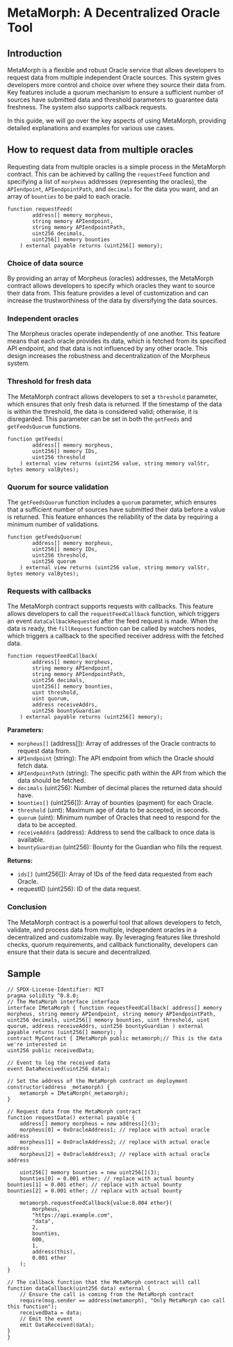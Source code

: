 # MetaMorph: A Decentralized Oracle Tool

## Introduction

MetaMorph is a flexible and robust Oracle service that allows developers to request data from multiple independent Oracle sources. This system gives developers more control and choice over where they source their data from. Key features include a quorum mechanism to ensure a sufficient number of sources have submitted data and threshold parameters to guarantee data freshness. The system also supports callback requests.

In this guide, we will go over the key aspects of using MetaMorph, providing detailed explanations and examples for various use cases.

## How to request data from multiple oracles

Requesting data from multiple oracles is a simple process in the MetaMorph contract. This can be achieved by calling the `requestFeed` function and specifying a list of `morpheus` addresses (representing the oracles), the `APIendpoint`, `APIendpointPath`, and `decimals` for the data you want, and an array of `bounties` to be paid to each oracle.

```solidity
function requestFeed(
        address[] memory morpheus,
        string memory APIendpoint,
        string memory APIendpointPath,
        uint256 decimals,
        uint256[] memory bounties
    ) external payable returns (uint256[] memory);
```

### Choice of data source

By providing an array of Morpheus (oracles) addresses, the MetaMorph contract allows developers to specify which oracles they want to source their data from. This feature provides a level of customization and can increase the trustworthiness of the data by diversifying the data sources.

### Independent oracles

The Morpheus oracles operate independently of one another. This feature means that each oracle provides its data, which is fetched from its specified API endpoint, and that data is not influenced by any other oracle. This design increases the robustness and decentralization of the Morpheus system.

### Threshold for fresh data

The MetaMorph contract allows developers to set a `threshold` parameter, which ensures that only fresh data is returned. If the timestamp of the data is within the threshold, the data is considered valid; otherwise, it is disregarded. This parameter can be set in both the `getFeeds` and `getFeedsQuorum` functions.

```solidity
function getFeeds(
        address[] memory morpheus,
        uint256[] memory IDs,
        uint256 threshold
    ) external view returns (uint256 value, string memory valStr, bytes memory valBytes);
```

### Quorum for source validation

The `getFeedsQuorum` function includes a `quorum` parameter, which ensures that a sufficient number of sources have submitted their data before a value is returned. This feature enhances the reliability of the data by requiring a minimum number of validations.

```solidity
function getFeedsQuorum(
        address[] memory morpheus,
        uint256[] memory IDs,
        uint256 threshold,
        uint256 quorum
    ) external view returns (uint256 value, string memory valStr, bytes memory valBytes);
```

### Requests with callbacks

The MetaMorph contract supports requests with callbacks. This feature allows developers to call the `requestFeedCallback` function, which triggers an event `dataCallbackRequested` after the feed request is made. When the data is ready, the `fillRequest` function can be called by watchers nodes, which triggers a callback to the specified receiver address with the fetched data.

```solidity
function requestFeedCallback(
        address[] memory morpheus,
        string memory APIendpoint,
        string memory APIendpointPath,
        uint256 decimals,
        uint256[] memory bounties,
        uint threshold,
        uint quorum,
        address receiveAddrs,
        uint256 bountyGuardian
    ) external payable returns (uint256[] memory);
```

**Parameters:**

* `morpheus[]` (address\[]): Array of addresses of the Oracle contracts to request data from.
* `APIendpoint` (string): The API endpoint from which the Oracle should fetch data.
* `APIendpointPath` (string): The specific path within the API from which the data should be fetched.
* `decimals` (uint256): Number of decimal places the returned data should have.
* `bounties[]` (uint256\[]): Array of bounties (payment) for each Oracle.
* `threshold` (uint): Maximum age of data to be accepted, in seconds.
* `quorum` (uint): Minimum number of Oracles that need to respond for the data to be accepted.
* `receiveAddrs` (address): Address to send the callback to once data is available.
* `bountyGuardian` (uint256): Bounty for the Guardian who fills the request.

**Returns:**

* `ids[]` (uint256\[]): Array of IDs of the feed data requested from each Oracle.
* requestID (uint256): ID of the data request.

### Conclusion

The MetaMorph contract is a powerful tool that allows developers to fetch, validate, and process data from multiple, independent oracles in a decentralized and customizable way. By leveraging features like threshold checks, quorum requirements, and callback functionality, developers can ensure that their data is secure and decentralized.

## **Sample**

```solidity
// SPDX-License-Identifier: MIT 
pragma solidity ^0.8.0;
// The MetaMorph interface interface 
interface IMetaMorph { function requestFeedCallback( address[] memory morpheus, string memory APIendpoint, string memory APIendpointPath, uint256 decimals, uint256[] memory bounties, uint threshold, uint quorum, address receiveAddrs, uint256 bountyGuardian ) external payable returns (uint256[] memory); }
contract MyContract { IMetaMorph public metamorph;// This is the data we're interested in
uint256 public receivedData;

// Event to log the received data
event DataReceived(uint256 data);

// Set the address of the MetaMorph contract on deployment
constructor(address _metamorph) {
    metamorph = IMetaMorph(_metamorph);
}

// Request data from the MetaMorph contract
function requestData() external payable {
    address[] memory morpheus = new address[](3);
    morpheus[0] = 0xOracleAddress1; // replace with actual oracle address
    morpheus[1] = 0xOracleAddress2; // replace with actual oracle address
    morpheus[2] = 0xOracleAddress3; // replace with actual oracle address
    
    uint256[] memory bounties = new uint256[](3);
    bounties[0] = 0.001 ether; // replace with actual bounty
bounties[1] = 0.001 ether; // replace with actual bounty
bounties[2] = 0.001 ether; // replace with actual bounty

    metamorph.requestFeedCallback{value:0.004 ether}(
        morpheus,
        "https://api.example.com", 
        "data", 
        2, 
        bounties, 
        600, 
        1, 
        address(this), 
        0.001 ether
    );
}

// The callback function that the MetaMorph contract will call
function dataCallback(uint256 data) external {
    // Ensure the call is coming from the MetaMorph contract
    require(msg.sender == address(metamorph), "Only MetaMorph can call this function");
    receivedData = data;
    // Emit the event
    emit DataReceived(data);
}
}
```

